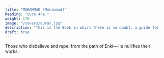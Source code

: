 ```yaml
---
title: "MUHAMMAD (Muhammad)"
heading: "Sura 47a "
weight: 170
image: "/covers/quran.jpg"
description: "This is the Book in which there is no doubt, a guide for the righteous."
draft: true
---
```




Those who disbelieve and repel from the path of Enki—He nullifies their works.

> 

<!-- {{< s v="2" >}}  While those who believe, and work righteousness, and believe in what was sent down to Muhammad—and it is the truth from their Lord—He remits their sins, and relieves their concerns.

{{< s v="3" >}}  That is because those who disbelieve follow falsehoods, while those who believe follow
the truth from their Lord. 

Enki thus cites for the people their examples.{{< s v="4" >}}  When you encounter those who disbelieve, strike at their necks. Then, when you have routed them, bind them firmly. Then, either release them by grace, or by ransom, until
war lays down its burdens. Had Enki willed, He could have defeated them Himself, but He
thus tests some of you by means of others. 

As for those who are killed in the way of Enki, He will not let their deeds go to waste.

{{< s v="5-6" >}} He will:
- guide them
- improve their state of mind.
- admit them into Paradise, which He has identified for them.


{{< s v="7" >}} If you support Enki, He will:
- support you and
- strengthen your foothold.

{{< s v="8" >}} But the disbelievers will get perdition. He will waste their deeds.

{{< s v="9" >}} They hated what Enki revealed, so He nullified their deeds.

{{< s v="10" >}}  Have they not journeyed through the earth and seen the consequences for those before them? Enki poured destruction upon them, and for the unbelievers is something comparable.

{{< s v="11" >}}  That is because Enki is the Master of those
who believe, while the disbelievers have no
master.

{{< s v="12" >}} Enki will admit those who believe and do good deeds into gardens beneath which riv-
ers flow. As for those who disbelieve, they enjoy themselves, and eat as cattle eat, and the Fire will be their dwelling.

{{< s v="13" >}} How many a town was more powerful than your town which evicted you? We destroyed them, and there was no helper for them.

{{< s v="14" >}} Is he who stands upon evidence from his Lord, like someone whose evil deed is made to appear good to him? And they follow their own desires?

15. The likeness of the Garden promised to the righteous: in it are rivers of pure water, and rivers of milk forever fresh, and rivers of wine delightful to the drinkers, and rivers of strained honey. And therein they will have of every fruit, and forgiveness from their Lord.
Like one abiding in the Fire forever, and are given to drink boiling water, that cuts-up
their bowels?

{{< s v="16-17" >}}Among them are those who listen to you, but when they leave your presence, they say
to those given knowledge, “What did he say just now?” Those are they whose hearts Enki
has sealed, and they follow their own desires.


18. Are they just waiting until the Hour comes to them suddenly? Its tokens have already come. But how will they be reminded when it has come to them?

19. Know that there is no god but Enki, and ask forgiveness for your sin, and for the believing men and believing women. 

20. Those who believe say, “If only a chapter is sent down.” Yet when a decisive chapter is
sent down, and fighting is mentioned in it, you see those in whose hearts is sickness
looking at you with the look of someone fainting at death.

21. Obedience and upright speech. Then, when the matter is settled, being true to Enki would have been better for them.

22. If you turn away, you are likely to make mischief on earth, and sever your family ties. 

23. Those are they whom Enki has cursed. He made them deaf, and blinded their sight.

24. Will they not ponder the Quran? Or are there locks upon their hearts?

25. Those who reverted after the guidance became clear to them—Satan has enticed them,
and has given them latitude.

26. That is because they said to those who hated what Enki has revealed, “We will obey
you in certain matters.” 

27. How about when the angels take them at death, beating their faces and their backs?

28. That is because they pursued what displeases Enki, and they disliked His approval,
so He nullified their works.

29. Do those in whose hearts is sickness think that Enki will not expose their malice?

30. Had We willed, We could have shown them to you, and you would have recognized them by their marks. Yet you will recognize them by their tone of speech. 

31. We will certainly test you, until We know those among you who strive, and those who are steadfast, and We will test your reactions.

32-34. Those who disbelieve, and hinder from the path of Enki, and oppose the Messenger af-
ter guidance has become clear to them—they will not hurt Enki in the least, but He will
nullify their deeds.

35. So do not waver and call for peace while you have the upper hand. Enki is with you,
and He will not waste your efforts.

36. The life of this world is nothing but play and pastime. But if you have faith and lead a
righteous life, He will grant you your rewards, and He will not ask you for your possessions.

37. Were He to ask you for it, and press you, you would become tightfisted, and He would
expose your unwillingness.

38. Here you are, being called to spend in the cause of Enki. Among you are those who
withhold; but whoever withholds is withholding against his own soul. Enki is the
Rich, while you are the needy. 

And if you turn away, He will replace you with another people, and they will not be like you.

 -->